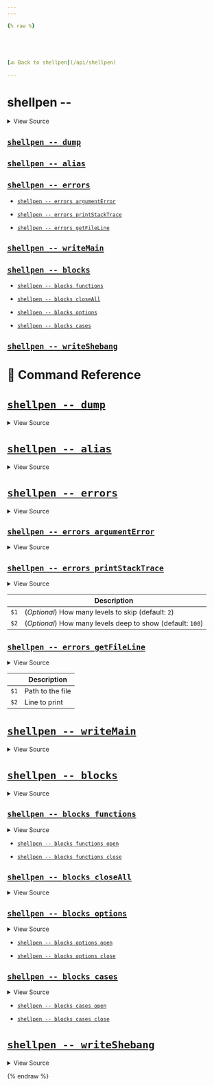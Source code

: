 ```yaml
---
---

{% raw %}





[🔙 Back to shellpen](/api/shellpen)

---
```








<!-- Todo, if there are no subcommands under the child commands, use a smaller heading size -->

# shellpen --



<details>
  <summary>View Source</summary>

{% endraw %}
{% highlight sh %}
"--")
  local __shellpen__mainCliCommandDepth="2"
  __shellpen__mainCliCommands+=("$1")
  local __shellpen__mainCliCommands_command2="$1"
  shift
  case "$__shellpen__mainCliCommands_command2" in
{% endhighlight %}
{% raw %}

</details>








    
    
    
    
    

## [`shellpen -- dump`](#shellpen----dump-1)

                  
    
    
    
    
    

## [`shellpen -- alias`](#shellpen----alias-1)

                  
    
    
    
    
    

## [`shellpen -- errors`](#shellpen----errors-1)

                      
        
        
        
        

- [`shellpen -- errors argumentError`](#shellpen----errors-argumenterror)
          
        
        
        
        

- [`shellpen -- errors printStackTrace`](#shellpen----errors-printstacktrace)
          
        
        
        
        

- [`shellpen -- errors getFileLine`](#shellpen----errors-getfileline)
      
    
    
    
    
    

## [`shellpen -- writeMain`](#shellpen----writemain-1)

                  
    
    
    
    
    

## [`shellpen -- blocks`](#shellpen----blocks-1)

                      
        
        
        
        

- [`shellpen -- blocks functions`](#shellpen----blocks-functions)
          
        
        
        
        

- [`shellpen -- blocks closeAll`](#shellpen----blocks-closeall)
          
        
        
        
        

- [`shellpen -- blocks options`](#shellpen----blocks-options)
          
        
        
        
        

- [`shellpen -- blocks cases`](#shellpen----blocks-cases)
      
    
    
    
    
    

## [`shellpen -- writeShebang`](#shellpen----writeshebang-1)

                  


# 📓 Command Reference


    

    
    

# [`shellpen -- dump`](/api/shellpen/--/dump)



<details>
  <summary>View Source</summary>

{% endraw %}
{% highlight sh %}
"dump")
  ( set -o posix; set ) | grep SHELLPEN
{% endhighlight %}
{% raw %}

</details>







                    
  
    

    
    

# [`shellpen -- alias`](/api/shellpen/--/alias)



<details>
  <summary>View Source</summary>

{% endraw %}
{% highlight sh %}
"alias")
  shopt -s expand_aliases
  alias "$1"=shellpen
{% endhighlight %}
{% raw %}

</details>







                    
  
    

    
    

# [`shellpen -- errors`](/api/shellpen/--/errors)



<details>
  <summary>View Source</summary>

{% endraw %}
{% highlight sh %}
"errors")
    local __shellpen__mainCliCommandDepth="3"
    __shellpen__mainCliCommands+=("$1")
    local __shellpen__mainCliCommands_command3="$1"
    shift
    case "$__shellpen__mainCliCommands_command3" in
{% endhighlight %}
{% raw %}

</details>







                      
        
        
        

## [`shellpen -- errors argumentError`](/api/shellpen/--/errors/argumentError)



<details>
  <summary>View Source</summary>

{% endraw %}
{% highlight sh %}
"argumentError")
  if [ $# -gt 0 ]
  then
    printf '`shellpen` [Argument Error] ' >&2
    printf "$@" >&2
  else
    printf '`shellpen` [Argument Error]' >&2
  fi
  shellpen -- errors printStackTrace
{% endhighlight %}
{% raw %}

</details>







    
    

        
                
        
        
        

## [`shellpen -- errors printStackTrace`](/api/shellpen/--/errors/printStackTrace)



<details>
  <summary>View Source</summary>

{% endraw %}
{% highlight sh %}
"printStackTrace")

local __shellpen__x_errors_printStackTrace_levelsToSkip="${1-3}"
local __shellpen__x_errors_printStackTrace_levelsToShow="${2-100}"

if [ "$SHELLPEN_SILENCE" != "true" ]
then
  echo >&2
  echo >&2
  echo "Stacktrace:" >&2
  echo >&2
  local __shellpen__i=1
  local __shellpen__stackIndex="$__shellpen__x_errors_printStackTrace_levelsToSkip"
  while [ $__shellpen__stackIndex -lt ${#BASH_SOURCE[@]} ] && [ $__shellpen__i -lt $__shellpen__x_errors_printStackTrace_levelsToShow ]
  do
    local __shellpen__errors_printStackTrace_line=''
    __shellpen__errors_printStackTrace_line="$( echo "$(shellpen -- errors getFileLine "${BASH_SOURCE[$__shellpen__stackIndex]}" "${BASH_LINENO[$(( __shellpen__stackIndex - 1 ))]}")" | sed 's/^/    /' 2>&1 )"
    # Catches sed errors
    if [ $? -eq 0 ]
    then
      echo "${BASH_SOURCE[$__shellpen__stackIndex]}:${BASH_LINENO[$__shellpen__stackIndex]} ${FUNCNAME[$__shellpen__stackIndex]}():" >&2
      echo "  $__shellpen__errors_printStackTrace_line" >&2
    else
      echo "${BASH_SOURCE[$__shellpen__stackIndex]}:${BASH_LINENO[$__shellpen__stackIndex]} ${FUNCNAME[$__shellpen__stackIndex]}()" >&2
    fi
    echo >&2
    : "$(( __shellpen__stackIndex++ ))"
    : "$(( __shellpen__i++ ))"
  done
fi
{% endhighlight %}
{% raw %}

</details>



| | Description |
|-|-------------|
| `$1` | (_Optional_) How many levels to skip (default: `2`) |
| `$2` | (_Optional_) How many levels deep to show (default: `100`) |





    
    

        
                
        
        
        

## [`shellpen -- errors getFileLine`](/api/shellpen/--/errors/getFileLine)



<details>
  <summary>View Source</summary>

{% endraw %}
{% highlight sh %}
"getFileLine")
if [ "$2" = "0" ]
then
  sed "1q;d" "$1" | sed 's/^ *//g'
else
  sed "${2}q;d" "$1" | sed 's/^ *//g'
fi
{% endhighlight %}
{% raw %}

</details>



| | Description |
|-|-------------|
| `$1` | Path to the file |
| `$2` | Line to print |






    
    

        
              
  
    

    
    

# [`shellpen -- writeMain`](/api/shellpen/--/writeMain)



<details>
  <summary>View Source</summary>

{% endraw %}
{% highlight sh %}
"writeMain")
  if [ -n "${_SHELLPEN_MAIN_FUNCTION[$_SHELLPEN_CURRENT_SOURCE_INDEX]}" ]
  then
    shellpen writeln
    shellpen writeln "[ \"\${BASH_SOURCE[0]}\" = \"\$0\" ] && \"${_SHELLPEN_MAIN_FUNCTION[$_SHELLPEN_CURRENT_SOURCE_INDEX]}\" \"\$@\""
  fi
  _SHELLPEN_MAIN_FUNCTION[$_SHELLPEN_CURRENT_SOURCE_INDEX]=""
{% endhighlight %}
{% raw %}

</details>







                    
  
    

    
    

# [`shellpen -- blocks`](/api/shellpen/--/blocks)



<details>
  <summary>View Source</summary>

{% endraw %}
{% highlight sh %}
"blocks")
    local __shellpen__mainCliCommandDepth="3"
    __shellpen__mainCliCommands+=("$1")
    local __shellpen__mainCliCommands_command3="$1"
    shift
    case "$__shellpen__mainCliCommands_command3" in
{% endhighlight %}
{% raw %}

</details>







                      
        
        
        

## [`shellpen -- blocks functions`](/api/shellpen/--/blocks/functions)



<details>
  <summary>View Source</summary>

{% endraw %}
{% highlight sh %}
"functions")
      local __shellpen__mainCliCommandDepth="4"
      __shellpen__mainCliCommands+=("$1")
      local __shellpen__mainCliCommands_command4="$1"
      shift
      case "$__shellpen__mainCliCommands_command4" in
{% endhighlight %}
{% raw %}

</details>







    
    

                              
        

- [`shellpen -- blocks functions open`](/api/shellpen/--/blocks/functions/open)
                          
        

- [`shellpen -- blocks functions close`](/api/shellpen/--/blocks/functions/close)
    
                
        
        
        

## [`shellpen -- blocks closeAll`](/api/shellpen/--/blocks/closeAll)



<details>
  <summary>View Source</summary>

{% endraw %}
{% highlight sh %}
"closeAll")
  shellpen -- blocks options close
  shellpen -- blocks cases close
  shellpen -- blocks functions close
{% endhighlight %}
{% raw %}

</details>







    
    

        
                
        
        
        

## [`shellpen -- blocks options`](/api/shellpen/--/blocks/options)



<details>
  <summary>View Source</summary>

{% endraw %}
{% highlight sh %}
"options")
      local __shellpen__mainCliCommandDepth="4"
      __shellpen__mainCliCommands+=("$1")
      local __shellpen__mainCliCommands_command4="$1"
      shift
      case "$__shellpen__mainCliCommands_command4" in
{% endhighlight %}
{% raw %}

</details>







    
    

                              
        

- [`shellpen -- blocks options open`](/api/shellpen/--/blocks/options/open)
                          
        

- [`shellpen -- blocks options close`](/api/shellpen/--/blocks/options/close)
    
                
        
        
        

## [`shellpen -- blocks cases`](/api/shellpen/--/blocks/cases)



<details>
  <summary>View Source</summary>

{% endraw %}
{% highlight sh %}
"cases")
      local __shellpen__mainCliCommandDepth="4"
      __shellpen__mainCliCommands+=("$1")
      local __shellpen__mainCliCommands_command4="$1"
      shift
      case "$__shellpen__mainCliCommands_command4" in
{% endhighlight %}
{% raw %}

</details>







    
    

                              
        

- [`shellpen -- blocks cases open`](/api/shellpen/--/blocks/cases/open)
                          
        

- [`shellpen -- blocks cases close`](/api/shellpen/--/blocks/cases/close)
    
              
  
    

    
    

# [`shellpen -- writeShebang`](/api/shellpen/--/writeShebang)



<details>
  <summary>View Source</summary>

{% endraw %}
{% highlight sh %}
"writeShebang")
  
  if [ -n "${_SHELLPEN_SHEBANG[$_SHELLPEN_CURRENT_SOURCE_INDEX]}" ]
  then
    _SHELLPEN_SOURCECODE[$_SHELLPEN_CURRENT_SOURCE_INDEX]="${_SHELLPEN_SHEBANG[$_SHELLPEN_CURRENT_SOURCE_INDEX]}\n${_SHELLPEN_SOURCECODE[$_SHELLPEN_CURRENT_SOURCE_INDEX]}"
  fi
  _SHELLPEN_SHEBANG[$_SHELLPEN_CURRENT_SOURCE_INDEX]=""
{% endhighlight %}
{% raw %}

</details>







                    
      
{% endraw %}
